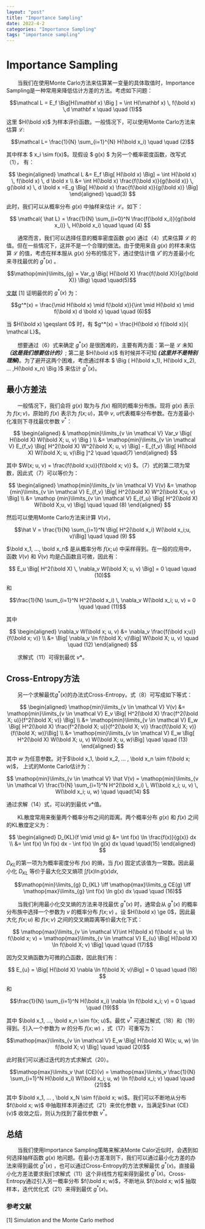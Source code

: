 ```yaml
---
layout: "post"
title: "Importance Sampling"
date: 2022-4-2
categories: "Importance Sampling"
tags: "importance sampling"
---
```


# Importance Sampling
&emsp; &ensp; 当我们在使用Monte Carlo方法来估算某一变量的具体取值时，Importance Sampling是一种常用来降低估计方差的方法。考虑如下问题：

$$\mathcal L = E_f \Big[H(\mathbf x) \Big ] = \int H(\mathbf x) \, f(\bold x) \,d \mathbf x \quad \quad (1)$$

这里 $H(\bold x)$ 为样本评价函数。一般情况下，可以使用Monte Carlo方法来估算 $\mathcal L$:

$$\mathcal L= \frac{1}{N} \sum_{i=1}^{N} H(\bold x_i) \quad \quad (2)$$

其中样本 $ x_i \sim f(x)$。现假设 $ g(x) $ 为另一个概率密度函数，改写式（1）， 有：

$$ 
\begin{aligned}
\mathcal L &= E_f \Big[ H(\bold x) \Big] = \int H(\bold x) \, f(\bold x) \, d \bold x \\
&= \int H(\bold x) \frac{f(\bold x)}{g(\bold x)} \, g(\bold x) \, d \bold x =E_g \Big[ H(\bold x) \frac{f(\bold x)}{g(\bold x)} \Big]
\end{aligned}
\quad(3)
$$

此时，我们可以从概率分布 $g(x)$ 中抽样来估计 $\mathcal L$。如下：

$$
\mathcal{ \hat L} = \frac{1}{N} \sum_{i=0}^N \frac{f(\bold x_i)}{g(\bold x_i)} \, H(\bold x_i) \quad \quad (4)
$$

&emsp; &ensp; 通常而言，我们可以选择任意的概率密度函数 $g(x)$ 通过（4）式来估算 $\mathcal L$ 的值。但在一些情况下，这并不是一个合理的做法。由于使用来自 $g(x)$ 的样本来估算 $\mathcal L$ 的值，考虑在样本服从 $g(x)$ 分布的情况下，通过使估计值 $\mathcal {\hat L}$ 的方差最小化来寻找最优的 $g^*(x)$ 。

$$\mathop{min}\limits_{g} = Var_g \Big(  H(\bold X) \frac{f(\bold X)}{g(\bold X)} \Big) \quad \quad(5)$$

[文献] [1] 证明最优的 $g^*(x)$ 为：

$$g^*(x) = \frac{\mid H(\bold x) \mid f(\bold x)}{\int \mid H(\bold x) \mid f(\bold x) d \bold x} \quad \quad (6)$$

当 $H(\bold x) \geqslant 0$ 时，有 $g^*(x) = \frac{H(\bold x) f(\bold x)}{ \mathcal L}$。

&emsp; &ensp; 想要通过（6）式来确定 $g^*(x)$ 是很困难的，主要有两方面：第一是 $\mathcal L$ 未知 ***（这是我们想要估计的）***; 第二是 $H(\bold x)$ 有时候并不可知 ***(这里并不是特别理解)***。为了避开这两个困难，考虑通过样本 $ \Big ( H(\bold x_1), H(\bold x_2), ... ,H(\bold x_n) \Big )$ 来估计 $g^*(x)$。

## 最小方差法

&emsp; &ensp; 一般情况下，我们会将 $g(x)$ 取为与 $f(x)$ 相同的概率分布族。现将 $g(x)$ 表示为 $f(x; v)$，原始的 $f(x)$ 表示为 $f(x;u)$，其中 $v$, $u$代表概率分布参数。在方差最小化准则下寻找最优参数 $v^*$：

$$
\begin{aligned}
&
\mathop{min}\limits_{v \in \mathcal V} Var_v \Big( H(\bold X) W(\bold X; u, v) \Big ) \\
&= \mathop{min}\limits_{v \in \mathcal V} E_{f_v} \Big[ H^2(\bold X) W^2(\bold X; u, v) \Big] - E_{f_v} \Big[ H(\bold X) W(\bold X; u, v)\Big ]^2 \quad \quad(7)
\end{aligned}
$$ 

其中 $W(x; u, v) = \frac{f(\bold x;u)}{f(\bold x; v)} $。（7）式的第二项为常数，因此式（7）可以等价为：

$$ 
\begin{aligned} 
\mathop{min}\limits_{v \in \mathcal V} V(v) &= \mathop {min}\limits_{v \in \mathcal V} E_{f_v} \Big[  H^2(\bold X) W^2(\bold X;u, v) \Big] \\
&= \mathop {min}\limits_{v \in \mathcal V} E_{f_u} \Big[  H^2(\bold X) W(\bold X;u, v) \Big] \quad \quad (8)
\end{aligned}
$$

然后可以使用Monte Carlo方法来计算 $V(v)$，

$$\hat V = \frac{1}{N} \sum_{i=1}^N \Big[ H^2(\bold x_i) W(\bold x_i;u, v)\Big] \quad \quad (9) $$

$\bold x_1, ..., \bold x_n$ 是从概率分布 $f(x; u)$ 中采样得到。在一般的应用中，函数 $V(v)$ 和 $\hat V(v)$ 均是凸函数且可微，因此有：

$$ E_u \Big[ H^2(\bold X) \, \nabla_v W(\bold X; u, v) \Big] = 0 \quad \quad (10)$$

和

$$\frac{1}{N} \sum_{i=1}^N H^2(\bold x_i) \, \nabla_v W(\bold x_i; u, v) = 0 \quad \quad (11)$$

其中 

$$
\begin{aligned}
\nabla_v W(\bold x; u, v) &= \nabla_v \frac{f(\bold x;u)}{f(\bold x; v)} \\
&= \Big[ \nabla_v \ln f(\bold X; v)\Big] W(\bold X; u, v) \quad \quad (12)
\end{aligned}
$$

&ensp; &emsp; 求解式（11）可得到最优 $v*$。

## Cross-Entropy方法

&emsp; &ensp; 另一个求解最优$g^*(x)$的办法式Cross-Entropy。式（8）可写成如下等式：

$$
\begin{aligned}
\mathop{min}\limits_{v \in \mathcal V} V(v) &= \mathop{min}\limits_{v \in \mathcal V} E_v \Big[ H^2(\bold X) \frac{f^2(\bold X; u)}{f^2(\bold X; v)} \Big] \\
&= \mathop{min}\limits_{v \in \mathcal V}  E_w \Big[  H^2(\bold X) \frac{f^2(\bold X; u)}{f^2(\bold X; v)} \frac{f(\bold X; v)}{f(\bold X; w)}\Big] \\
&= \mathop{min}\limits_{v \in \mathcal V} E_w \Big[ H^2(\bold X) W(\bold X; u, v) W(\bold X; u, w)\Big] \quad \quad (13)
\end{aligned}
$$

其中 $w$ 为任意参数。对于$\bold x_1, \bold x_2, ... , \bold x_n \sim f(\bold x; w)$， 上式的Monte Carlo估计为：

$$
\mathop{min}\limits_{v \in \mathcal V} \hat V(v) =  \mathop{min}\limits_{v \in \mathcal V} \frac{1}{N} \sum_{i=1}^N H^2(\bold x_i) \, W(\bold x_i; u, v) \, W(\bold x_i; u, w)  \quad \quad(14)
$$

通过求解（14）式，可以的到最优 $v*$值。

&emsp; &ensp; KL散度常用来衡量两个概率分布之间的距离。两个概率分布 $g(x)$ 和 $f(x)$ 之间的KL散度定义为：

$$
\begin{aligned}
D_{KL}(f \mid \mid g) &= \int f(x) \ln \frac{f(x)}{g(x)} dx \\
&= \int f(x) \ln f(x) dx - \int f(x) \ln g(x) dx    \quad \quad(15)
\end{aligned}
$$

$D_{KL}$的第一项为为概率密度分布 $f(x)$ 的熵，当 $f(x)$ 固定式该值为一常数。因此最小化 $D_{KL}$ 等价于最大化交叉熵项 $\int f(x) \ln g(x) dx$,

$$\mathop{min}\limits_{g} D_{KL} \iff \mathop{max}\limits_g CE(g) \iff \mathop{max}\limits_{g} \int f(x) \ln g(x) dx  \quad \quad (16)$$

&emsp; &ensp; 当我们利用最小化交叉熵的方法来寻找最优 $g^*(x)$ 时，通常会从 $g^*(x)$ 的概率分布族中选择一个参数为 $v$ 的概率分布 $f(x; v)$ 。设 $H(\bold x) \ge 0$，因此最大化 $f(x;u)$ 和 $f(x; v)$ 之间的交叉熵距离等价最大化下式： 

$$ \mathop{max}\limits_{v \in \mathcal V}\int H(\bold x) f(\bold x; u) \ln f(\bold x; v) = \mathop{max}\limits_{v \in \mathcal V} E_{u} \Big[ H(\bold X) \ln f(\bold X; v) \Big] \quad \quad (17)$$

因为交叉熵函数为可微的凸函数，因此我们有：

$$
E_{u} = \Big[ H(\bold X) \nabla \ln f(\bold X; v)\Big] = 0 \quad \quad (18)
$$

和

$$\frac{1}{N} \sum_{i=1}^N H(\bold x_i) \nabla \ln f(\bold x_i; v) = 0 \quad \quad (19)$$

其中 $\bold x_1, ..., \bold x_n \sim f(x; u)$。最优 $v^*$ 可通过解式（18）和（19）得到。引入一个参数为 $w$ 的分布 $f(x; w)$ ，式（17）可重写为：

$$\mathop{max}\limits_{v \in \mathcal V} E_w \Big[ H(\bold X) W(x; u, w) \ln f(\bold X; v) \Big] \quad \quad (20)$$

此时我们可以通过迭代的方式求解式（20）。

$$\mathop{max}\limits_v \hat {CE}(v) = \mathop{max}\limits_v \frac{1}{N} \sum_{i=1}^N H(\bold x_i) W(\bold x_i; u, w) \ln f(\bold x_i; v) \quad \quad (21)$$

其中 $\bold x_1, ... , \bold x_N \sim f(\bold x; w)$。我们可以不断地从分布 $f(\bold x; w)$ 中抽取样本并通过式（21）来优化参数 $v$，当满足$\hat {CE}(v)$ 收敛之后，则认为找到了最优参数 $v^*$。

## 总结

&emsp; &ensp; 当我们使用Importance Sampling策略来解决Monte Calor近似时，会遇到如何选择抽样函数 $g(x)$ 地问题。在最小方差准则下，我们可以通过最小化方差的办法来得到最优 $g^{ * }(x)$ ，也可以通过Cross-Entropy的方法求解最优 $g^ { * } (x)$。直接最小化方差法要求我们求解式（11）这个非线性方程来得到最优 $g^{ * }(x)$。Cross-Entropy通过引入另一概率分布 $f(\bold x; w)$，不断地从 $f(\bold x; w)$ 抽取样本，迭代优化式（21）来得到最优 $g^ { * } (x)$。  


### 参考文献
[1] Simulation and the Monte Carlo method

[文献]: https://www.doc88.com/p-1764614416883.html?r=1

